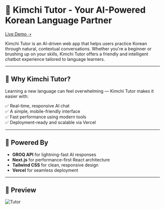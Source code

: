 # :robot: Kimchi Tutor - Your AI-Powered Korean Language Partner

[Live Demo ➝](https://kimchitutor.vercel.app)


Kimchi Tutor is an AI-driven web app that helps users practice Korean through natural, contextual conversations. Whether you're a beginner or brushing up on your skills, Kimchi Tutor offers a friendly and intelligent chatbot experience tailored to language learners.

---

## 🚀 Why Kimchi Tutor?

Learning a new language can feel overwhelming — Kimchi Tutor makes it easier with:

✅ Real-time, responsive AI chat  
✅ A simple, mobile-friendly interface  
✅ Fast performance using modern tools  
✅ Deployment-ready and scalable via Vercel  


---

## 🧠 Powered By

- **GROQ API** for lightning-fast AI responses  
- **Next.js** for performance-first React architecture  
- **Tailwind CSS** for clean, responsive design  
- **Vercel** for seamless deployment  

---
## 📸 Preview

![Tutor](https://github.com/user-attachments/assets/fc768027-3ed1-4822-a92c-90c2e8ea7967)




